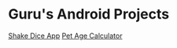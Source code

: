 # Guru's Android Projects

 [Shake Dice App](https://github.com/MuminjonGuru/GurusAndroidProjects/tree/master/Dice%20App)
 [Pet Age Calculator](https://github.com/MuminjonGuru/GurusAndroidProjects/tree/master/PetAge)
